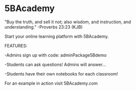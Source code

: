 # 5BAcademy 

"Buy the truth, and sell it not; also wisdom, and instruction, and understanding." 
-Proverbs 23:23 (KJB)

Start your online learning platform with 5BAcademy. 

FEATURES:

  -Admins sign up with code: adminPackage5Bdemo 
  
  -Students can ask questions! Admins will answer...
  
  -Students have their own notebooks for each classroom!
  
 For an example in action visit 5BAcademy.com
